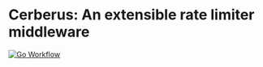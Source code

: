 # Cerberus: An extensible rate limiter middleware
[![Go Workflow](https://github.com/mxmlkzdh/cerberus/actions/workflows/go.yml/badge.svg)](https://github.com/mxmlkzdh/cerberus/actions)
